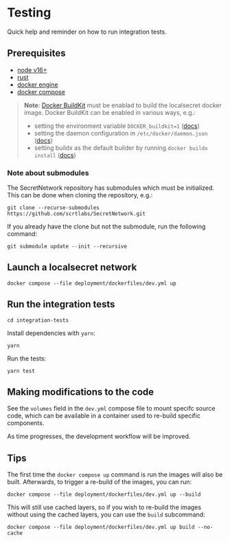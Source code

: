 # Testing
Quick help and reminder on how to run integration tests.

## Prerequisites
* [node v16+](https://nodejs.org)
* [rust](https://www.rust-lang.org/tools/install)
* [docker engine](https://docs.docker.com/engine/install/ubuntu/)
* [docker compose](https://docs.docker.com/compose/install/linux/#install-using-the-repository)

> **Note**: [Docker BuildKit][buildkit] must be enablad to build the
localsecret docker image. Docker BuildKit can be enabled in various ways,
e.g.:
>
> * setting the environment variable `DOCKER_buildkit=1` ([docs][buildkit])
> * setting the daemon configuration in `/etc/docker/daemon.json` ([docs][buildkit])
> * setting buildx as the default builder by running `docker buildx install` ([docs][buildx])

### Note about submodules
The SecretNetwork repository has submodules which must be initialized. This
can be done when cloning the repository, e.g.:

```console
git clone --recurse-submodules https://github.com/scrtlabs/SecretNetwork.git
```

If you already have the clone but not the submodule, run the following
command:

```console
git submodule update --init --recursive
```

## Launch a localsecret network

```console
docker compose --file deployment/dockerfiles/dev.yml up
```

## Run the integration tests

```console
cd integration-tests
```

Install dependencies with `yarn`:

```console
yarn
```

Run the tests:

```console
yarn test
```

## Making modifications to the code
See the `volumes` field in the `dev.yml` compose file to mount specifc source code,
which can be available in a container used to re-build specific components.

As time progresses, the development workflow will be improved.

## Tips
The first time the `docker compose up` command is run the images will
also be built. Afterwards, to trigger a re-build of the images, you can run:

```console
docker compose --file deployment/dockerfiles/dev.yml up --build
```

This will still use cached layers, so if you wish to re-build the images without using
the cached layers, you can use the `build` subcommand:

```console
docker compose --file deployment/dockerfiles/dev.yml up build --no-cache
```

[buildkit]: https://docs.docker.com/build/buildkit/#getting-started
[buildx]: https://docs.docker.com/build/buildx/install/#set-buildx-as-the-default-builder
